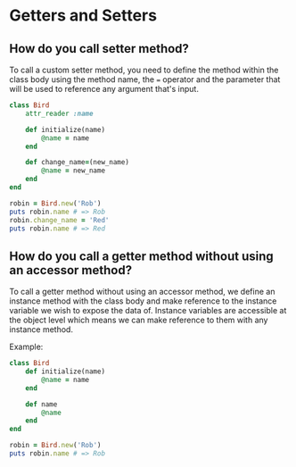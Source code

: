 # Getters and Setters

## How do you call setter method? 

To call a custom setter method, you need to define the method within the class body using the method name, the `=` operator and the parameter that will be used to reference any argument that's input. 

```ruby
class Bird
	attr_reader :name

	def initialize(name)
		@name = name
	end

	def change_name=(new_name)
		@name = new_name
	end
end

robin = Bird.new('Rob')
puts robin.name # => Rob
robin.change_name = 'Red'
puts robin.name # => Red
```

## How do you call a getter method without using an accessor method?

To call a getter method without using an accessor method, we define an instance method with the class body and make reference to the instance variable we wish to expose the data of. Instance variables are accessible at the object level which means we can make reference to them with any instance method.

Example:

```ruby
class Bird
	def initialize(name)
		@name = name
	end

	def name
		@name
	end
end

robin = Bird.new('Rob')
puts robin.name # => Rob
```




